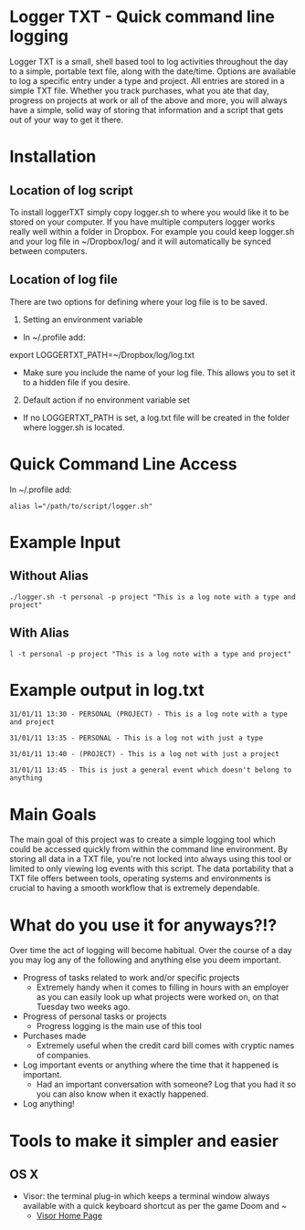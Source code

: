 Logger TXT - Quick command line logging
=======================================

Logger TXT is a small, shell based tool to log activities throughout the day to a simple, portable text file, along with the date/time. Options are available to log a specific entry under a type and project. All entries are stored in a simple TXT file. Whether you track purchases, what you ate that day, progress on projects at work or all of the above and more, you will always have a simple, solid way of storing that information and a script that gets out of your way to get it there.

Installation
============

Location of log script
----------------------

To install loggerTXT simply copy logger.sh to where you would like it to be stored on your computer. If you have multiple computers logger works really well within a folder in Dropbox. For example you could keep logger.sh and your log file in ~/Dropbox/log/ and it will automatically be synced between computers.

Location of log file
--------------------

There are two options for defining where your log file is to be saved.

1) Setting an environment variable

  - In ~/.profile add:

  export LOGGERTXT\_PATH=~/Dropbox/log/log.txt

  - Make sure you include the name of your log file. This allows you to set it to a hidden file if you desire.

2) Default action if no environment variable set

  - If no LOGGERTXT\_PATH is set, a log.txt file will be created in the folder where logger.sh is located.


Quick Command Line Access
=========================
In ~/.profile add:

    alias l="/path/to/script/logger.sh"

Example Input
=============

Without Alias
-------------

    ./logger.sh -t personal -p project "This is a log note with a type and project"

With Alias
----------

    l -t personal -p project "This is a log note with a type and project"


Example output in log.txt
=========================

    31/01/11 13:30 - PERSONAL (PROJECT) - This is a log note with a type and project

    31/01/11 13:35 - PERSONAL - This is a log not with just a type

    31/01/11 13:40 - (PROJECT) - This is a log not with just a project

    31/01/11 13:45 - This is just a general event which doesn't belong to anything


Main Goals
==========

The main goal of this project was to create a simple logging tool which could be accessed quickly from within the command line environment. By storing all data in a TXT file, you're not locked into always using this tool or limited to only viewing log events with this script. The data portability that a TXT file offers between tools, operating systems and environments is crucial to having a smooth workflow that is extremely dependable.

What do you use it for anyways?!?
=================================

Over time the act of logging will become habitual. Over the course of a day you may log any of the following and anything else you deem important.

- Progress of tasks related to work and/or specific projects
  - Extremely handy when it comes to filling in hours with an employer as you can easily look up what projects were worked on, on that Tuesday two weeks ago.
- Progress of personal tasks or projects
  - Progress logging is the main use of this tool
- Purchases made
  - Extremely useful when the credit card bill comes with cryptic names of companies.
- Log important events or anything where the time that it happened is important.
  - Had an important conversation with someone? Log that you had it so you can also know when it exactly happened.
- Log anything!

Tools to make it simpler and easier
===================================

OS X
----

- Visor: the terminal plug-in which keeps a terminal window always available with a quick keyboard shortcut as per the game Doom and ~
  - [Visor Home Page](http://visor.binaryage.com/)

